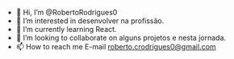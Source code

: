 - 👋 Hi, I’m @RobertoRodrigues0
- 👀 I’m interested in  desenvolver na profissão.
- 🌱 I’m currently learning  React.
- 💞️ I’m looking to collaborate on  alguns projetos  e  nesta jornada.
- 📫 How to reach me  E-mail roberto.crodrigues0@gmail.com

<!---
RobertoRodrigues0/RobertoRodrigues0 is a ✨ special ✨ repository because its `README.md` (this file) appears on your GitHub profile.
You can click the Preview link to take a look at your changes.
--->

